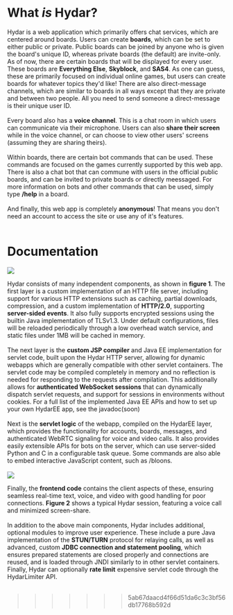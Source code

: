 <h1>What <i>is</i> Hydar?</h1>
Hydar is a web application which primarily offers chat services, which are centered around boards. Users can create <b>boards</b>, 
		which can be set to either public or private. Public boards can be joined by anyone who is given the board's 
		unique ID, whereas private boards (the default) are invite-only. As of now, there are certain 
		boards that will be displayed for every user. These boards are <b>Everything Else</b>, <b>Skyblock</b>, and <b>SAS4</b>.
		As one can guess, these are primarily focused on individual online games, but users can create boards for whatever topics they'd like!
		There are also direct-message channels, which are similar to boards in all ways except that they are private and between two people.
		All you need to send someone a direct-message is their unique user ID.
		<br><br>
		Every board also has a <b>voice channel</b>. This is a chat room in which users can communicate via their microphone. Users can 
		also <b>share their screen</b> while in the voice channel, or can choose to view other users' screens (assuming they are sharing theirs).
		<br><br>
		Within boards, there are certain bot commands that can be used. These commands are focused on the games currently supported by this
		web app. There is also a chat bot that can commune with users in the official public boards, and can be invited to private boards or directly
		meessaged. For more information on bots and other commands that can be used, simply type <b>/help</b> in a board.
		<br><br>
		And finally, this web app is completely <b>anonymous</b>! That means you don't need an account to access the site or use any of it's features.
		<br><br>
<h1>Documentation</h1>
<img src='https://user-images.githubusercontent.com/77253453/233814930-bd1c03e1-a87d-422b-8869-ff4109941307.png' />

Hydar consists of many independent components, as shown in <b>figure 1</b>. The first layer is a custom implementation of an HTTP file server, including support for various HTTP extensions such as caching, partial downloads, compression, and a custom implementation of <b>HTTP/2.0</b>, supporting <b>server-sided events</b>. It also fully supports encrypted sessions using the builtin Java implementation of TLSv1.3. Under default configurations, files will be reloaded periodically through a low overhead watch service, and static files under 1MB will be cached in memory.
<br><br>
The next layer is the <b>custom JSP compiler</b> and Java EE implementation for servlet code, built upon the Hydar HTTP server, allowing for dynamic webapps which are generally compatible with other servlet containers. The servlet code may be compiled completely in memory and no reflection is needed for responding to the requests after compilation. This additionally allows for <b>authenticated WebSocket sessions</b> that can dynamically dispatch servlet requests, and support for sessions in environments without cookies. For a full list of the implemented Java EE APIs and how to set up your own HydarEE app, see the javadoc(soon)
<br><br>
Next is the <b>servlet logic</b> of the webapp, compiled on the HydarEE layer, which provides the functionality for accounts, boards, messages, and authenticated WebRTC signaling for voice and video calls. It also provides easily extensible APIs for bots on the server, which can use server-sided Python and C in a configurable task queue. Some commands are also able to embed interactive JavaScript content, such as /bloons.
<br><br>
<img src='https://user-images.githubusercontent.com/77253453/233814979-20ec0893-7163-4e32-98a6-e0bbb3609f0a.png'/>

Finally, the <b>frontend code</b> contains the client aspects of these, ensuring seamless real-time text, voice, and video with good handling for poor connections. <b>Figure 2</b> shows a typical Hydar session, featuring a voice call and minimized screen-share.
<br><br>
In addition to the above main components, Hydar includes additional, optional modules to improve user experience. These include a pure Java implementation of the <b>STUN/TURN</b> protocol for relaying calls, as well as advanced, custom <b>JDBC connection and statement pooling</b>, which ensures prepared statements are closed properly and connections are reused, and is loaded through JNDI similarly to in other servlet containers. Finally, Hydar can optionally <b>rate limit</b> expensive servlet code through the HydarLimiter API.
<br><br>
>>>>>>> 5ab67daacd4f66d51da6c3c3bf56db17768b592d
